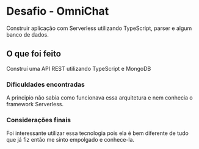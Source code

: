 # Desafio - OmniChat

Construir aplicação com Serverless utilizando TypeScript, parser e algum banco de dados.
## O que foi feito

Construí uma API REST utilizando TypeScript e MongoDB

###  Dificuldades encontradas
A principio não sabia como funcionava essa arquitetura e nem conhecia o framework Serverless.

### Considerações finais
Foi interessante utilizar essa tecnologia pois ela é bem diferente de tudo que já fiz então me sinto empolgado e conhece-la.